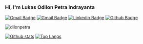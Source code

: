 ### Hi, I'm Lukas Odilon Petra Indrayanta

<!--
**dilonpetra/dilonpetra** is a ✨ _special_ ✨ repository because its `README.md` (this file) appears on your GitHub profile.

Here are some ideas to get you started:

- 🔭 I’m currently working on ...
- 🌱 I’m currently learning ...
- 👯 I’m looking to collaborate on ...
- 🤔 I’m looking for help with ...
- 💬 Ask me about ...
- 📫 How to reach me: ...
- 😄 Pronouns: ...
- ⚡ Fun fact: ...

### Hai 👋, I'm Prissy Nusaiba Yulisa

- 📊 I'm a Statistics Student in Muhammadiyah Semarang University
- 👀 I'm interested in Data Science and Deep Learning
- 🌱 I’m currently learning Artificial Intellegence in Orbit Future Academy 
- ✨ I'm part of PT Cicil Solusi Mitra Teknologi as a Student Ambassador
### My Github Stats
<p align=left> <img src=https://komarev.com/ghpvc/?username=prissyyy alt=prissyyy /> </p>
[![Linkedin Badge](https://img.shields.io/badge/-prissynusaiba-0072b1?style=flat&logo=Linkedin&logoColor=white&link=https://www.linkedin.com/in/prissy-nusaiba/)](https://www.linkedin.com/in/prissynusaiba/) [![Github Badge](https://img.shields.io/badge/-prissyyy-grey?

-->

[![Gmail Badge](https://img.shields.io/badge/-lapilopi16@gmail.com-c14438?style=flat&logo=Gmail&logoColor=white&link=mailto:lapilopi16@gmail.com)](mailto:lapilopi16@gmail.com) 
[![Gmail Badge](https://img.shields.io/badge/-odilonpetra@mail.ugm.ac.id-c14438?style=flat&logo=Gmail&logoColor=white&link=mailto:odilonpetra@mail.ugm.ac.id)](mailto:odilonpetra@mail.ugm.ac.id) 
[![Linkedin Badge](https://img.shields.io/badge/-dilonpetra-0072b1?style=flat&logo=Linkedin&logoColor=white&link=https://www.linkedin.com/in/l-odilon-petra-i-93a12a1b/)](https://www.linkedin.com/in/l-odilon-petra-i-93a12a1b/) [![Github Badge](https://img.shields.io/badge/-dilonpetra-grey?style=flat&logo=github&logoColor=white&link=https://github.com/dilonpetra/)](https://www.github.com/dilonpetra/) <p align='left'>


<p align=left> <img src=https://komarev.com/ghpvc/?username=dilonpetra alt=dilonpetra /> </p>

[![Github stats](https://github-readme-stats.vercel.app/api?username=dilonpetra&show_icons=true&include_all_commits=true&bg_color=0,f7f7f7,7957d5&icon_color=eb1f6a&title_color=260000&text_color=000)](https://github.com/dilonpetra/github-readme-stats)
[![Top Langs](https://github-readme-stats.vercel.app/api/top-langs/?username=dilonpetra&layout=compact&bg_color=141321&title_color=fff&text_color=fff)](https://github.com/dilonpetra/github-readme-stats)

